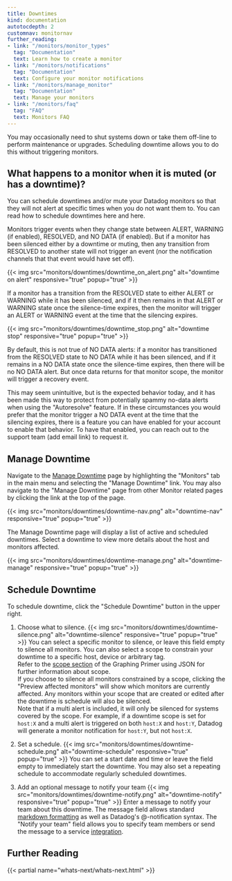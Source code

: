```yaml
---
title: Downtimes
kind: documentation
autotocdepth: 2
customnav: monitornav
further_reading:
- link: "/monitors/monitor_types"
  tag: "Documentation"
  text: Learn how to create a monitor
- link: "/monitors/notifications"
  tag: "Documentation"
  text: Configure your monitor notifications
- link: "/monitors/manage_monitor"
  tag: "Documentation"
  text: Manage your monitors
- link: "/monitors/faq"
  tag: "FAQ"
  text: Monitors FAQ
---
```


You may occasionally need to shut systems down or take them off-line to perform maintenance or upgrades. Scheduling downtime allows you to do this without triggering monitors.

## What happens to a monitor when it is muted (or has a downtime)?

You can schedule downtimes and/or mute your Datadog monitors so that they will not alert at specific times when you do not want them to. You can read how to schedule downtimes here and here. 

Monitors trigger events when they change state between ALERT, WARNING (if enabled), RESOLVED, and NO DATA (if enabled). But if a monitor has been silenced either by a downtime or muting, then any transition from RESOLVED to another state will not trigger an event (nor the notification channels that that event would have set off).

{{< img src="monitors/downtimes/downtime_on_alert.png" alt="downtime on alert" responsive="true" popup="true" >}}

If a monitor has a transition from the RESOLVED state to either ALERT or WARNING while it has been silenced, and if it then remains in that ALERT or WARNING state once the silence-time expires, then the monitor will trigger an ALERT or WARNING event at the time that the silencing expires.

{{< img src="monitors/downtimes/downtime_stop.png" alt="downtime stop" responsive="true" popup="true" >}}

By default, this is not true of NO DATA alerts: if a monitor has transitioned from the RESOLVED state to NO DATA while it has been silenced, and if it remains in a NO DATA state once the silence-time expires, then there will be no NO DATA alert. But once data returns for that monitor scope, the monitor will trigger a recovery event. 

This may seem unintuitive, but is the expected behavior today, and it has been made this way to protect from potentially spammy no-data alerts when using the "Autoresolve" feature. If in these circumstances you would prefer that the monitor trigger a NO DATA event at the time that the silencing expires, there is a feature you can have enabled for your account to enable that behavior. To have that enabled, you can reach out to the support team (add email link) to request it.

## Manage Downtime

Navigate to the [Manage Downtime](https://app.datadog.com/monitors#/downtime) page by highlighting the "Monitors" tab in the main menu and selecting the "Manage Downtime" link. You may also navigate to the "Manage Downtime" page from other Monitor related pages by clicking the link at the top of the page.

{{< img src="monitors/downtimes/downtime-nav.png" alt="downtime-nav" responsive="true" popup="true" >}}

The Manage Downtime page will display a list of active and scheduled downtimes. Select a downtime to view more details about the host and monitors affected.

{{< img src="monitors/downtimes/downtime-manage.png" alt="downtime-manage" responsive="true" popup="true" >}}

## Schedule Downtime

To schedule downtime, click the "Schedule Downtime" button in the upper right.

1. Choose what to silence.
  {{< img src="monitors/downtimes/downtime-silence.png" alt="downtime-silence" responsive="true" popup="true" >}}
  You can select a specific monitor to silence, or leave this field empty to silence all monitors. You can also select a scope to constrain your downtime to a specific host, device or arbitrary tag.  
  Refer to the [scope section](/graphing/miscellaneous/graphingjson/#scope) of the Graphing Primer using JSON for further information about scope.  
  If you choose to silence all monitors constrained by a scope, clicking the "Preview affected monitors" will show which monitors are currently affected. Any monitors within your scope that are created or edited after the downtime is schedule will also be silenced.  
  Note that if a multi alert is included, it will only be silenced for systems covered by the scope. For example, if a downtime scope is set for `host:X` and a multi alert is triggered on both `host:X` and `host:Y`, Datadog will generate a monitor notification for `host:Y`, but not `host:X`.

2. Set a schedule.
  {{< img src="monitors/downtimes/downtime-schedule.png" alt="downtime-schedule" responsive="true" popup="true" >}}
  You can set a start date and time or leave the field empty to immediately start the downtime. You may also set a repeating schedule to accommodate regularly scheduled downtimes.

3. Add an optional message to notify your team
  {{< img src="monitors/downtimes/downtime-notify.png" alt="downtime-notify" responsive="true" popup="true" >}}
  Enter a message to notify your team about this downtime. The message field allows standard [markdown formatting](http://daringfireball.net/projects/markdown/syntax) as well as Datadog's @-notification syntax. The "Notify your team" field allows you to specify team members or send the message to a service [integration](https://app.datadoghq.com/account/settings#integrations).

## Further Reading 

{{< partial name="whats-next/whats-next.html" >}}
